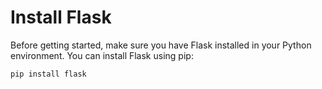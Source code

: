 # Install Flask

Before getting started, make sure you have Flask installed in your Python environment. You can install Flask using pip:

```
pip install flask
```
